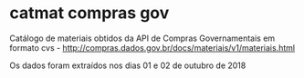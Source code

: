 # catmat compras gov

Catálogo de materiais obtidos da API de Compras Governamentais em formato cvs - http://compras.dados.gov.br/docs/materiais/v1/materiais.html

Os dados foram extraídos nos dias 01 e 02 de outubro de 2018

